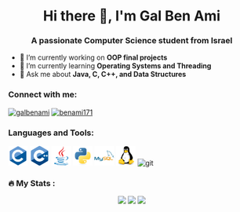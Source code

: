 <h1 align="center">Hi there 👋, I'm Gal Ben Ami</h1>
<h3 align="center">A passionate Computer Science student from Israel</h3>

- 🔭 I’m currently working on **OOP final projects**
- 🌱 I’m currently learning **Operating Systems and Threading**
- 💬 Ask me about **Java, C, C++, and Data Structures**

<h3 align="left">Connect with me:</h3>
<p align="left">
<a href="https://linkedin.com/in/gal1-ben7-ami1" target="blank"><img align="center" src="https://raw.githubusercontent.com/rahuldkjain/github-profile-readme-generator/master/src/images/icons/Social/linked-in-alt.svg" alt="galbenami" height="30" width="40" /></a>
<a href="https://www.leetcode.com/benami171" target="blank"><img align="center" src="https://raw.githubusercontent.com/rahuldkjain/github-profile-readme-generator/master/src/images/icons/Social/leet-code.svg" alt="benami171" height="30" width="40" /></a>
</p>

<h3 align="left">Languages and Tools:</h3>
<p align="left">
<img src="https://raw.githubusercontent.com/devicons/devicon/master/icons/c/c-original.svg" alt="c" width="40" height="40"/>
<img src="https://raw.githubusercontent.com/devicons/devicon/master/icons/cplusplus/cplusplus-original.svg" alt="cplusplus" width="40" height="40"/>
<img src="https://raw.githubusercontent.com/devicons/devicon/master/icons/java/java-original.svg" alt="java" width="40" height="40"/>
<img src="https://raw.githubusercontent.com/devicons/devicon/master/icons/python/python-original.svg" alt="python" width="40" height="40"/>
<img src="https://raw.githubusercontent.com/devicons/devicon/master/icons/mysql/mysql-original-wordmark.svg" alt="mysql" width="40" height="40"/>
<img src="https://raw.githubusercontent.com/devicons/devicon/master/icons/linux/linux-original.svg" alt="linux" width="40" height="40"/>
<img src="https://www.vectorlogo.zone/logos/git-scm/git-scm-icon.svg" alt="git" width="40" height="40"/>
</p>

### :fire: My Stats :
<p align="center">
  <img src="https://github-readme-stats.vercel.app/api/top-langs/?username=benami171&layout=compact&theme=vision-friendly-dark" width="370" />
  <img src="https://github-readme-streak-stats.herokuapp.com?user=benami171&theme=highcontrast&date_format=j%20M%5B%20Y%5D" width="500" /> 
  <img src="https://github-readme-stats.vercel.app/api?username=benami171&theme=codeSTACKr&show_icons=true" width="400" /> 
</p>
